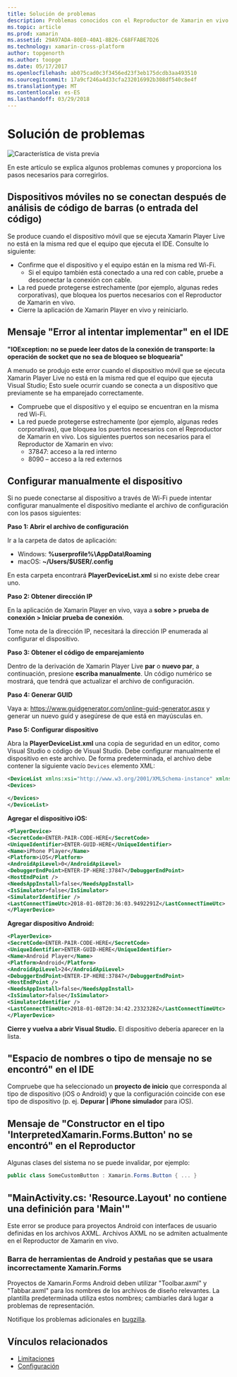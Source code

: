 ```yaml
---
title: Solución de problemas
description: Problemas conocidos con el Reproductor de Xamarin en vivo y cómo corregirlos.
ms.topic: article
ms.prod: xamarin
ms.assetid: 29A97ADA-80E0-40A1-8B26-C68FFABE7D26
ms.technology: xamarin-cross-platform
author: topgenorth
ms.author: toopge
ms.date: 05/17/2017
ms.openlocfilehash: ab075cad0c3f3456ed23f3eb175dcdb3aa493510
ms.sourcegitcommit: 17a9cf246a4d33cfa232016992b308df540c8e4f
ms.translationtype: MT
ms.contentlocale: es-ES
ms.lasthandoff: 03/29/2018
---
```

# <a name="troubleshooting"></a>Solución de problemas

![Característica de vista previa](~/media/shared/preview.png)

En este artículo se explica algunos problemas comunes y proporciona los pasos necesarios para corregirlos.


## <a name="mobile-device-does-not-connect-after-scanning-barcode-or-entering-code"></a>Dispositivos móviles no se conectan después de análisis de código de barras (o entrada del código)

Se produce cuando el dispositivo móvil que se ejecuta Xamarin Player Live no está en la misma red que el equipo que ejecuta el IDE. Consulte lo siguiente:

- Confirme que el dispositivo y el equipo están en la misma red Wi-Fi.
  - Si el equipo también está conectado a una red con cable, pruebe a desconectar la conexión con cable.
- La red puede protegerse estrechamente (por ejemplo, algunas redes corporativas), que bloquea los puertos necesarios con el Reproductor de Xamarin en vivo.
- Cierre la aplicación de Xamarin Player en vivo y reiniciarlo.


## <a name="error-while-trying-to-deploy-message-in-ide"></a>Mensaje "Error al intentar implementar" en el IDE

**"IOException: no se puede leer datos de la conexión de transporte: la operación de socket que no sea de bloqueo se bloquearía"**

A menudo se produjo este error cuando el dispositivo móvil que se ejecuta Xamarin Player Live no está en la misma red que el equipo que ejecuta Visual Studio; Esto suele ocurrir cuando se conecta a un dispositivo que previamente se ha emparejado correctamente.

* Compruebe que el dispositivo y el equipo se encuentran en la misma red Wi-Fi.
* La red puede protegerse estrechamente (por ejemplo, algunas redes corporativas), que bloquea los puertos necesarios con el Reproductor de Xamarin en vivo. Los siguientes puertos son necesarios para el Reproductor de Xamarin en vivo:
  * 37847: acceso a la red interno 
  * 8090 – acceso a la red externos

## <a name="manually-configure-device"></a>Configurar manualmente el dispositivo

Si no puede conectarse al dispositivo a través de Wi-Fi puede intentar configurar manualmente el dispositivo mediante el archivo de configuración con los pasos siguientes:

**Paso 1: Abrir el archivo de configuración**

Ir a la carpeta de datos de aplicación:

* Windows: **%userprofile%\AppData\Roaming**
* macOS: **~/Users/$USER/.config**

En esta carpeta encontrará **PlayerDeviceList.xml** si no existe debe crear uno.

**Paso 2: Obtener dirección IP**

En la aplicación de Xamarin Player en vivo, vaya a **sobre > prueba de conexión > Iniciar prueba de conexión**.

Tome nota de la dirección IP, necesitará la dirección IP enumerada al configurar el dispositivo.

**Paso 3: Obtener el código de emparejamiento**

Dentro de la derivación de Xamarin Player Live **par** o **nuevo par**, a continuación, presione **escriba manualmente**. Un código numérico se mostrará, que tendrá que actualizar el archivo de configuración.

**Paso 4: Generar GUID**

Vaya a: https://www.guidgenerator.com/online-guid-generator.aspx y generar un nuevo guid y asegúrese de que está en mayúsculas en.


**Paso 5: Configurar dispositivo**

Abra la **PlayerDeviceList.xml** una copia de seguridad en un editor, como Visual Studio o código de Visual Studio. Debe configurar manualmente el dispositivo en este archivo. De forma predeterminada, el archivo debe contener la siguiente vacío `Devices` elemento XML:

```xml
<DeviceList xmlns:xsi="http://www.w3.org/2001/XMLSchema-instance" xmlns:xsd="http://www.w3.org/2001/XMLSchema">
<Devices>

</Devices>
</DeviceList>
```

**Agregar el dispositivo iOS:**

```xml
<PlayerDevice>
<SecretCode>ENTER-PAIR-CODE-HERE</SecretCode>
<UniqueIdentifier>ENTER-GUID-HERE</UniqueIdentifier>
<Name>iPhone Player</Name>
<Platform>iOS</Platform>
<AndroidApiLevel>0</AndroidApiLevel>
<DebuggerEndPoint>ENTER-IP-HERE:37847</DebuggerEndPoint>
<HostEndPoint />
<NeedsAppInstall>false</NeedsAppInstall>
<IsSimulator>false</IsSimulator>
<SimulatorIdentifier />
<LastConnectTimeUtc>2018-01-08T20:36:03.9492291Z</LastConnectTimeUtc>
</PlayerDevice>
```


**Agregar dispositivo Android:**

```xml
<PlayerDevice>
<SecretCode>ENTER-PAIR-CODE-HERE</SecretCode>
<UniqueIdentifier>ENTER-GUID-HERE</UniqueIdentifier>
<Name>Android Player</Name>
<Platform>Android</Platform>
<AndroidApiLevel>24</AndroidApiLevel>
<DebuggerEndPoint>ENTER-IP-HERE:37847</DebuggerEndPoint>
<HostEndPoint />
<NeedsAppInstall>false</NeedsAppInstall>
<IsSimulator>false</IsSimulator>
<SimulatorIdentifier />
<LastConnectTimeUtc>2018-01-08T20:34:42.2332328Z</LastConnectTimeUtc>
</PlayerDevice>
```

**Cierre y vuelva a abrir Visual Studio.** El dispositivo debería aparecer en la lista.


## <a name="type-or-namespace-cannot-be-found-message-in-ide"></a>"Espacio de nombres o tipo de mensaje no se encontró" en el IDE

Compruebe que ha seleccionado un **proyecto de inicio** que corresponda al tipo de dispositivo (iOS o Android) y que la configuración coincide con ese tipo de dispositivo (p. ej. **Depurar | iPhone simulador** para iOS).

## <a name="constructor-on-type-interpretedxamarinformsbutton-not-found-message-in-player"></a>Mensaje de "Constructor en el tipo 'InterpretedXamarin.Forms.Button' no se encontró" en el Reproductor

Algunas clases del sistema no se puede invalidar, por ejemplo:

```csharp
public class SomeCustomButton : Xamarin.Forms.Button { ... }
```

## <a name="mainactivitycs-resourcelayout-does-not-contain-a-definition-for-main"></a>"MainActivity.cs: 'Resource.Layout' no contiene una definición para 'Main'"

Este error se produce para proyectos Android con interfaces de usuario definidas en los archivos AXML.
Archivos AXML no se admiten actualmente en el Reproductor de Xamarin en vivo.

### <a name="android-toolbar-and-tabs-render-incorrectly-using-xamarinforms"></a>Barra de herramientas de Android y pestañas que se usara incorrectamente Xamarin.Forms

Proyectos de Xamarin.Forms Android deben utilizar "Toolbar.axml" y "Tabbar.axml" para los nombres de los archivos de diseño relevantes. La plantilla predeterminada utiliza estos nombres; cambiarles dará lugar a problemas de representación.


Notifique los problemas adicionales en [bugzilla](https://aka.ms/live-player-report-issue).


## <a name="related-links"></a>Vínculos relacionados

- [Limitaciones](~/tools/live-player/limitations.md)
- [Configuración](~/tools/live-player/install.md)
